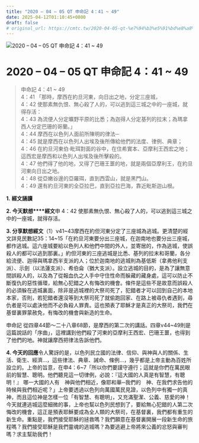 ```yaml
---
title: "2020 – 04 – 05 QT 申命記 4：41 ~ 49"
date: 2025-04-12T01:10:45+0800
draft: false
# original_url: https://cmtc.tw/2020-04-05-qt-%e7%94%b3%e5%91%bd%e8%a8%98-4%ef%bc%9a41-49
---
```


![2020 – 04 – 05 QT 申命記 4：41 ~ 49](/images/qt.jpg   "2020 – 04 – 05 QT 申命記 4：41 ~ 49")

# 2020 – 04 – 05 QT 申命記 4：41 ~ 49

> 申命記 4：41 ~ 49  
> 4：41 「那時，摩西在約旦河東，向日出之地，分定三座城，  
> 4：42 使那素無仇恨、無心殺了人的，可以逃到這三城之中的一座城，就得存活：  
> 4：43 為流便人分定曠野平原的比悉；為迦得人分定基列的拉末；為瑪拿西人分定巴珊的哥蘭。」  
> 4：44 摩西在以色列人面前所陳明的律法─  
> 4：45 就是摩西在以色列人出埃及後所傳給他們的法度、律例、典章；  
> 4：46 在約旦河東伯‧毗珥對面的谷中，在住希實本、亞摩利王西宏之地；這西宏是摩西和以色列人出埃及後所擊殺的。  
> 4：47 他們得了他的地，又得了巴珊王噩的地，就是兩個亞摩利王，在約旦河東向日出之地。  
> 4：48 從亞嫩谷邊的亞羅珥，直到西雲山，就是黑門山。  
> 4：49 還有約旦河東的全亞拉巴，直到亞拉巴海，靠近毗斯迦山根。

**1.** **經文誦讀**

**2. 今天默想****經文**申 4：42 使那素無仇恨、無心殺了人的，可以逃到這三城之中的一座城，就得存活。

**3. 分享默想經文**（1）v41~43摩西在約但河東分定了三座城為逃城。更清楚的經文詳見民數記35：14~15「在約旦河東要分出三座城，在迦南地也要分出三座城，都作逃城。這六座城要給以色列人和他們中間的外人，並寄居的，作為逃城，使誤殺人的都可以逃到那裏。」約但河東的三座逃城是比悉、基列的拉末和哥蘭，各分給流便、迦得與瑪拿西半支派的人；位於迦南地的逃城則為基低斯（拿弗他利支派）、示劍（以法蓮支派）、希伯侖（猶大支派）。設立逃城的目的，是為了讓無意間誤殺人的，以及為了從報血仇之人手中守住性命而躲藏的藏身處，這可以防止不斷復仇的惡性循環，給無心犯錯之人有悔改的機會。條件是這些不是故意而誤殺人的必須躲在逃城裏面，除非是逃城裡的大祭司死了，犯錯者才可以回到自己的本地本家，否則，若犯錯者還沒等到大祭司死了就偷跑回家、在路上被尋仇者遇到，尋仇者是可以處決他而不必負殺人罪責。這也預表了耶穌才是真正的大祭司，我們在基督裏罪蒙赦免，有悔改的機會與新造的生命。

申命記 從四章44節～二十八章68節，是摩西的第二次的講話。四章v44~49則是這篇說話的「序曲」，這裡講到他們殺了河東的亞摩利王西宏、巴珊王噩，也得到了他們的地。神就讓摩西把律法告訴他們。

**4. 今天的回應**令人驚訝的是，以色列民立國的法律、信仰、與神與人的關係、生活、衛生、經濟…，這些律法、典章、誡命、條例…，幾乎都是上帝主動為百姓所設立的。上帝的旨意，在申4：6~7「所以你們要謹守遵行；這就是你們在萬民眼前的智慧、聰明。他們聽見這一切律例，必說：『這大國的人真是有智慧，有聰明！』 哪一大國的人有　神與他們相近，像耶和華─我們的　神、在我們求告他的時候與我們相近呢？」上帝要透過以色列向萬國萬民見證，以色列中有獨一的真神，而且這位神是怎樣一位「有智慧、有聰明」，又充滿聖潔、公義、慈愛的神！今天就連逃城這麼細微的事，上帝也幫以色列民想到了，要給無心犯錯的人第二次悔改的機會，這正是預表耶穌要成為全人類的大祭司，在基督裏，我們都有重生的新生命。重點是，我們接受耶穌的拯救嗎？我們願意在基督裏開展一段新生命的旅程嗎？我們接受耶穌是我們靈魂的逃城嗎？為要逃避上帝將來公義的忿怒與審判嗎？求主幫助我們！